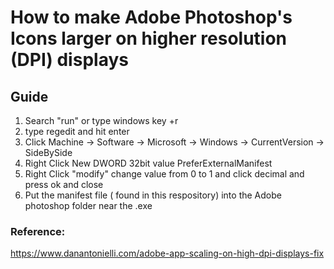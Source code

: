 # How to make Adobe Photoshop's Icons larger on higher resolution (DPI) displays

## Guide

1. Search "run" or type windows key +r
2. type regedit and hit enter
3. Click Machine -> Software -> Microsoft -> Windows -> CurrentVersion -> SideBySide
4. Right Click New DWORD 32bit value PreferExternalManifest
5. Right Click "modify" change value from 0 to 1 and click decimal and press ok and close
6. Put the manifest file ( found in this respository) into the Adobe photoshop folder near the .exe

### Reference:

https://www.danantonielli.com/adobe-app-scaling-on-high-dpi-displays-fix
